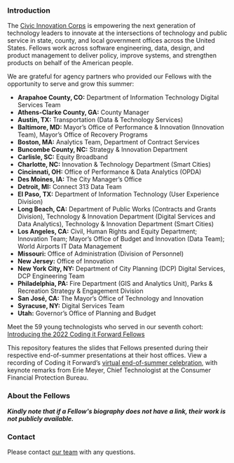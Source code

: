 ### Introduction
The [Civic Innovation Corps](https://www.codingitforward.com/summer-fellowships) is empowering the next generation of technology leaders to innovate at the intersections of technology and public service in state, county, and local government offices across the United States. Fellows work across software engineering, data, design, and product management to deliver policy, improve systems, and strengthen products on behalf of the American people. 

We are grateful for agency partners who provided our Fellows with the opportunity to serve and grow this summer: 
- **Arapahoe County, CO:** Department of Information Technology Digital Services Team
- **Athens-Clarke County, GA:** County Manager
- **Austin, TX:** Transportation (Data & Technology Services)
- **Baltimore, MD:** Mayor’s Office of Performance & Innovation (Innovation Team), Mayor’s Office of Recovery Programs
- **Boston, MA:** Analytics Team, Department of Contract Services
- **Buncombe County, NC:** Strategy & Innovation Department
- **Carlisle, SC:** Equity Broadband
- **Charlotte, NC:** Innovation & Technology Department (Smart Cities)
- **Cincinnati, OH:** Office of Performance & Data Analytics (OPDA)
- **Des Moines, IA:** The City Manager’s Office
- **Detroit, MI:** Connect 313 Data Team
- **El Paso, TX:** Department of Information Technology (User Experience Division)
- **Long Beach, CA:** Department of Public Works (Contracts and Grants Division), Technology & Innovation Department (Digital Services and Data Analytics), Technology & Innovation Department (Smart Cities)
- **Los Angeles, CA:** Civil, Human Rights and Equity Department; Innovation Team; Mayor’s Office of Budget and Innovation (Data Team); World Airports IT Data Management
- **Missouri:** Office of Administration (Division of Personnel)
- **New Jersey:** Office of Innovation
- **New York City, NY:** Department of City Planning (DCP) Digital Services, DCP Engineering Team
- **Philadelphia, PA:** Fire Department (GIS and Analytics Unit), Parks & Recreation Strategy & Engagement Division
- **San José, CA:** The Mayor’s Office of Technology and Innovation
- **Syracuse, NY:** Digital Services Team
- **Utah:** Governor’s Office of Planning and Budget

Meet the 59 young technologists who served in our seventh cohort: [Introducing the 2022 Coding it Forward Fellows](https://blog.codingitforward.com/introducing-the-2022-coding-it-forward-fellows-b14bac95c58f)

This repository features the slides that Fellows presented during their respective end-of-summer presentations at their host offices. View a recording of Coding it Forward’s [virtual end-of-summer celebration](https://www.youtube.com/watch?v=X5t_Bma0QYQ&t), with keynote remarks from Erie Meyer, Chief Technologist at the Consumer Financial Protection Bureau.

### About the Fellows 
**_Kindly note that if a Fellow's biography does not have a link, their work is not publicly available._**

### Contact
Please contact [our team](https://www.codingitforward.com/contact) with any questions.
